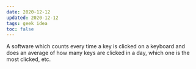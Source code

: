 ```yaml
---
date: 2020-12-12
updated: 2020-12-12
tags: geek idea
toc: false
---
```

A software which counts every time a key is clicked on a keyboard and does an average of how many keys are clicked in a day, which one is the most clicked, etc.